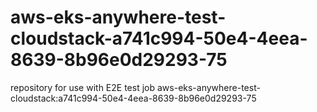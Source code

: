 # aws-eks-anywhere-test-cloudstack-a741c994-50e4-4eea-8639-8b96e0d29293-75
repository for use with E2E test job aws-eks-anywhere-test-cloudstack:a741c994-50e4-4eea-8639-8b96e0d29293-75

